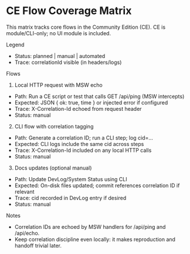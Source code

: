 # CE Flow Coverage Matrix

This matrix tracks core flows in the Community Edition (CE). CE is module/CLI-only; no UI module is included.

Legend
- Status: planned | manual | automated
- Trace: correlationId visible (in headers/logs)

Flows
1) Local HTTP request with MSW echo
- Path: Run a CE script or test that calls GET /api/ping (MSW intercepts)
- Expected: JSON { ok: true, time } or injected error if configured
- Trace: X-Correlation-Id echoed from request header
- Status: manual

2) CLI flow with correlation tagging
- Path: Generate a correlation ID; run a CLI step; log cid=...
- Expected: CLI logs include the same cid across steps
- Trace: X-Correlation-Id included on any local HTTP calls
- Status: manual

3) Docs updates (optional manual)
- Path: Update DevLog/System Status using CLI
- Expected: On-disk files updated; commit references correlation ID if relevant
- Trace: cid recorded in DevLog entry if desired
- Status: manual

Notes
- Correlation IDs are echoed by MSW handlers for /api/ping and /api/echo.
- Keep correlation discipline even locally: it makes reproduction and handoff trivial later.

